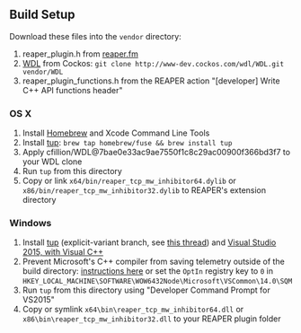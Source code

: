 ## Build Setup

Download these files into the `vendor` directory:

1. reaper_plugin.h from
  [reaper.fm](http://www.reaper.fm/sdk/plugin/reaper_plugin.h)
2. [WDL](http://www.cockos.com/wdl/) from Cockos:
  `git clone http://www-dev.cockos.com/wdl/WDL.git vendor/WDL`
3. reaper_plugin_functions.h from the REAPER action
  "[developer] Write C++ API functions header"

### OS X

1. Install [Homebrew](http://brew.sh/) and Xcode Command Line Tools
2. Install [tup](http://gittup.org/tup/):
  `brew tap homebrew/fuse && brew install tup`
3. Apply cfillion/WDL@7bae0e33ac9ae7550f1c8c29ac00900f366bd3f7 to your WDL clone
4. Run `tup` from this directory
5. Copy or link `x64/bin/reaper_tcp_mw_inhibitor64.dylib` or `x86/bin/reaper_tcp_mw_inhibitor32.dylib`
   to REAPER's extension directory

### Windows

1. Install [tup](http://gittup.org/tup/win32/tup-explicit-variant-v0.7.3-45-gcf6a829.zip)
  (explicit-variant branch, see [this
  thread](https://groups.google.com/d/topic/tup-users/UNUSE15PQdA/discussion))
  and [Visual Studio 2015, with Visual C++](https://www.visualstudio.com/products/visual-studio-community-vs)
2. Prevent Microsoft's C++ compiler from saving telemetry outside of the build directory:
   [instructions here](https://msdn.microsoft.com/en-us/library/ee225238.aspx#Anchor_5)
   or set the `OptIn` registry key to `0` in
   `HKEY_LOCAL_MACHINE\SOFTWARE\WOW6432Node\Microsoft\VSCommon\14.0\SQM`
6. Run `tup` from this directory using "Developer Command Prompt for VS2015"
7. Copy or symlink `x64\bin\reaper_tcp_mw_inhibitor64.dll` or `x86\bin\reaper_tcp_mw_inhibitor32.dll`
   to your REAPER plugin folder
